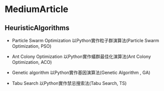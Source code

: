 # MediumArticle

## HeuristicAlgorithms

* Particle Swarm Optimization
以Python實作粒子群演算法(Particle Swarm Optimization, PSO)

* Ant Colony Optimization
以Python實作蟻群最佳化演算法(Ant Colony Optimization, ACO)

* Genetic algorithm
以Python實作基因演算法(Genetic Algorithm , GA)

* Tabu Search
以Python實作禁忌搜索法(Tabu Search, TS)
